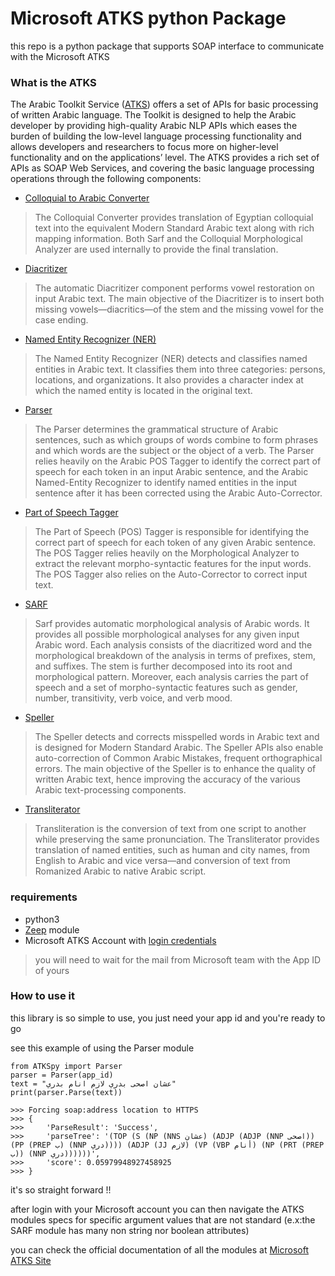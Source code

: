 # Microsoft ATKS python Package #
this repo is a python package that supports SOAP interface to communicate with the Microsoft ATKS 

### What is the ATKS ###
The Arabic Toolkit Service ([ATKS](https://www.microsoft.com/en-us/research/project/arabic-toolkit-service-atks/?from=http%3A%2F%2Fresearch.microsoft.com%2Fen-us%2Fprojects%2Fatks%2F)) offers a set of APIs for basic processing of written Arabic language. The Toolkit is designed to help the Arabic developer by providing high-quality Arabic NLP APIs which eases the burden of building the low-level language processing functionality and allows developers and researchers to focus more on higher-level functionality and on the applications’ level. The ATKS provides a rich set of APIs as SOAP Web Services, and covering the basic language processing operations through the following components: 

* [Colloquial to Arabic Converter](https://www.microsoft.com/en-us/research/project/colloquial-to-arabic-converter/) 

> The Colloquial Converter provides translation of Egyptian colloquial text into the equivalent Modern Standard Arabic text along with rich mapping information. Both Sarf and the Colloquial Morphological Analyzer are used internally to provide the final translation.

* [Diacritizer](https://www.microsoft.com/en-us/research/project/diacritizer/)

> The automatic Diacritizer component performs vowel restoration on input Arabic text. The main objective of the Diacritizer is to insert both missing vowels—diacritics—of the stem and the missing vowel for the case ending.

* [Named Entity Recognizer (NER)](https://www.microsoft.com/en-us/research/project/named-entity-recognizer-ner/)

> The Named Entity Recognizer (NER) detects and classifies named entities in Arabic text. It classifies them into three categories: persons, locations, and organizations. It also provides a character index at which the named entity is located in the original text.

* [Parser](https://www.microsoft.com/en-us/research/project/parser/)

> The Parser determines the grammatical structure of Arabic sentences, such as which groups of words combine to form phrases and which words are the subject or the object of a verb. The Parser relies heavily on the Arabic POS Tagger to identify the correct part of speech for each token in an input Arabic sentence, and the Arabic Named-Entity Recognizer to identify named entities in the input sentence after it has been corrected using the Arabic Auto-Corrector.

* [Part of Speech Tagger](https://www.microsoft.com/en-us/research/project/part-of-speech-pos-tagger/)

> The Part of Speech (POS) Tagger is responsible for identifying the correct part of speech for each token of any given Arabic sentence. The POS Tagger relies heavily on the Morphological Analyzer to extract the relevant morpho-syntactic features for the input words. The POS Tagger also relies on the Auto-Corrector to correct input text. 

* [SARF](https://www.microsoft.com/en-us/research/project/sarf-morphological-analyzer/)

> Sarf provides automatic morphological analysis of Arabic words. It provides all possible morphological analyses for any given input Arabic word. Each analysis consists of the diacritized word and the morphological breakdown of the analysis in terms of prefixes, stem, and suffixes. The stem is further decomposed into its root and morphological pattern. Moreover, each analysis carries the part of speech and a set of morpho-syntactic features such as gender, number, transitivity, verb voice, and verb mood.

* [Speller](https://www.microsoft.com/en-us/research/project/speller/)

> The Speller detects and corrects misspelled words in Arabic text and is designed for Modern Standard Arabic. The Speller APIs also enable auto-correction of Common Arabic Mistakes, frequent orthographical errors. The main objective of the Speller is to enhance the quality of written Arabic text, hence improving the accuracy of the various Arabic text-processing components.

* [Transliterator](https://www.microsoft.com/en-us/research/project/transliterator/)

> Transliteration is the conversion of text from one script to another while preserving the same pronunciation. The Transliterator provides translation of named entities, such as human and city names, from English to Arabic and vice versa—and conversion of text from Romanized Arabic to native Arabic script.


### requirements
* python3
* [Zeep](http://docs.python-zeep.org/en/master/) module
* Microsoft ATKS Account with [login credentials](https://www.microsoft.com/en-us/research/project/arabic-toolkit-service-atks/?from=http%3A%2F%2Fresearch.microsoft.com%2Fen-us%2Fprojects%2Fatks%2F)
> you will need to wait for the mail from Microsoft team with the App ID of yours

### How to use it
this library is so simple to use, you just need your app id and you're ready to go

see this example of using the Parser module 
```angular2html
from ATKSpy import Parser
parser = Parser(app_id)
text = "عشان اصحى بدري لازم انام بدري"
print(parser.Parse(text))

>>> Forcing soap:address location to HTTPS
>>> {
>>>     'ParseResult': 'Success',
>>>     'parseTree': '(TOP (S (NP (NNS عشان) (ADJP (ADJP (NNP اصحى)) (PP (PREP ب) (NNP دري)))) (ADJP (JJ لازم) (VP (VBP أنام) (NP (PRT (PREP ب)) (NNP دري))))))',
>>>     'score': 0.05979948927458925
>>> }
```
it's so straight forward !!

after login with your Microsoft account you can then navigate the ATKS modules specs for specific argument values that are not standard (e.x:the SARF module has many non string nor boolean attributes)

you can check the official documentation of all the modules at [Microsoft ATKS Site](http://atks.microsoft.com/Help/) 

